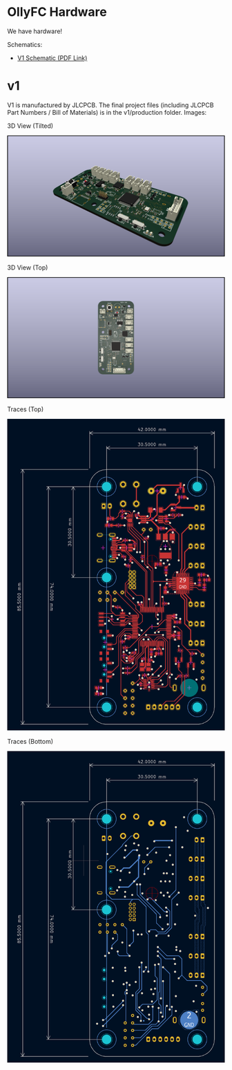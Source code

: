 # OllyFC Hardware

We have hardware!

Schematics:

+ [V1 Schematic (PDF Link)](v1/ollyfc_v1_schematic.pdf)

# v1

V1 is manufactured by JLCPCB. The final project files (including JLCPCB Part Numbers / Bill of Materials) is in the v1/production folder. Images:

3D View (Tilted)

![v1/ollyfc_2.png](v1/ollyfc_2.png)

3D View (Top)

![v1/ollyfc_1.png](v1/ollyfc_1.png)

Traces (Top)

![v1/top.png](v1/top.png)

Traces (Bottom)

![v1/bottom.png](v1/bottom.png)